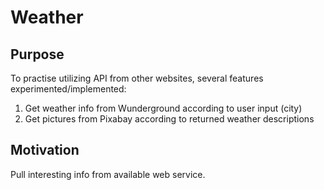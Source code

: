 # Weather

## Purpose

To practise utilizing API from other websites, several features experimented/implemented:

1. Get weather info from Wunderground according to user input (city)
2. Get pictures from Pixabay according to returned weather descriptions

## Motivation

Pull interesting info from available web service.